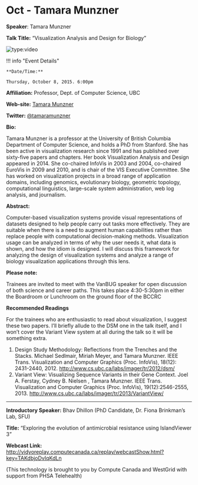 # Oct - Tamara Munzner

**Speaker**: Tamara Munzner

**Talk Title:** “Visualization Analysis and Design for Biology”

![type:video](https://www.youtube.com/embed/xUbhRu2f8e4)

!!! info "Event Details"
    
    
    **Date/Time:**
    
    Thursday, October 8, 2015. 6:00pm

**Affiliation:** Professor, Dept. of Computer Science, UBC

**Web-site:** [Tamara Munzner](http://www.cs.ubc.ca/~tmm/)

**Twitter:** [@tamaramunzner](https://twitter.com/tamaramunzner)

**Bio:**

Tamara Munzner is a professor at the University of British Columbia Department of Computer Science, and holds a PhD from Stanford. She has been active in visualization research since 1991 and has published over sixty-five papers and chapters. Her book Visualization Analysis and Design appeared in 2014. She co-chaired InfoVis in 2003 and 2004, co-chaired EuroVis in 2009 and 2010, and is chair of the VIS Executive Committee. She has worked on visualization projects in a broad range of application domains, including genomics, evolutionary biology, geometric topology, computational linguistics, large-scale system administration, web log analysis, and journalism.

**Abstract:**

Computer-based visualization systems provide visual representations of datasets designed to help people carry out tasks more effectively. They are suitable when there is a need to augment human capabilities rather than replace people with computational decision-making methods. Visualization usage can be analyzed in terms of why the user needs it, what data is shown, and how the idiom is designed. I will discuss this framework for analyzing the design of visualization systems and analyze a range of biology visualization applications through this lens.

**Please note:**

Trainees are invited to meet with the VanBUG speaker for open discussion of both science and career paths. This takes place 4:30-5:30pm in either the Boardroom or Lunchroom on the ground floor of the BCCRC

**Recommended Readings**

For the trainees who are enthusiastic to read about visualization, I suggest these two papers. I’ll briefly allude to the DSM one in the talk itself, and I won’t cover the Variant View system at all during the talk so it will be something extra.

1. Design Study Methodology: Reflections from the Trenches and the Stacks. Michael Sedlmair, Miriah Meyer, and Tamara Munzner. IEEE Trans. Visualization and Computer Graphics (Proc. InfoVis), 18(12): 2431-2440, 2012. <http://www.cs.ubc.ca/labs/imager/tr/2012/dsm/>
2. Variant View: Visualizing Sequence Variants in their Gene Context. Joel A. Ferstay, Cydney B. Nielsen , Tamara Munzner. IEEE Trans. Visualization and Computer Graphics (Proc. InfoVis), 19(12):2546-2555, 2013. <http://www.cs.ubc.ca/labs/imager/tr/2013/VariantView/>

---

**Introductory Speaker:** Bhav Dhillon (PhD Candidate, Dr. Fiona Brinkman’s Lab, SFU)

**Title:** “Exploring the evolution of antimicrobial resistance using IslandViewer 3”

**Webcast Link:** <http://vidyoreplay.computecanada.ca/replay/webcastShow.html?key=TAKdbjoDvIqKdLn>

(This technology is brought to you by Compute Canada and WestGrid with support from PHSA Telehealth)

